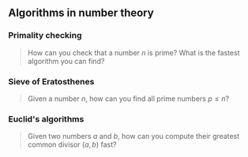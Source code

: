 ## Algorithms in number theory

### Primality checking

> How can you check that a number $n$ is prime? What is the fastest algorithm you can find?


### Sieve of Eratosthenes

> Given a number $n$, how can you find all prime numbers $p \leq n$?


### Euclid's algorithms

> Given two numbers $a$ and $b$, how can you compute their greatest common divisor $(a, b)$ fast?

